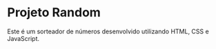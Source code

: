 # Projeto Random

<p>Este é um sorteador de números desenvolvido utilizando HTML, CSS e JavaScript.</p>

